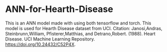 # ANN-for-Hearth-Disease
This is an ANN model made with using both tensorflow and torch. This model is used for Hearth Disease dataset from UCI. 
Citation:
Janosi,Andras, Steinbrunn,William, Pfisterer,Matthias, and Detrano,Robert. (1988). Heart Disease. UCI Machine Learning Repository. https://doi.org/10.24432/C52P4X.
